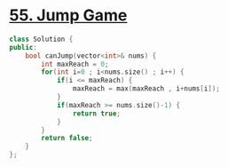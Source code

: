 # [55. Jump Game](https://leetcode.com/problems/jump-game/description/?envType=study-plan-v2&envId=top-interview-150)

```c++
class Solution {
public:
    bool canJump(vector<int>& nums) {
        int maxReach = 0;
        for(int i=0 ; i<nums.size() ; i++) {
            if(i <= maxReach) {
                maxReach = max(maxReach , i+nums[i]);
            }
            if(maxReach >= nums.size()-1) {
                return true;
            }
        }
        return false;
    }
};
```